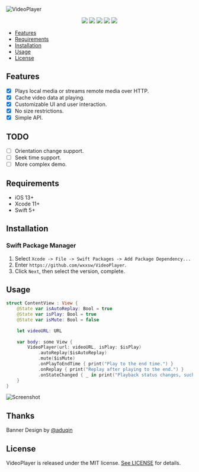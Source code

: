 ![VideoPlayer](https://github.com/wxxsw/VideoPlayer/blob/master/Images/logo.png)

<p align="center">
<a href="https://developer.apple.com/swift"><img src="https://img.shields.io/badge/language-Swift%205-f48041.svg?style=flat"></a>
<a href="https://developer.apple.com/swiftui"><img src="https://img.shields.io/badge/framework-SwiftUI-blue.svg?style=flat"></a>
<a href="https://developer.apple.com/ios"><img src="https://img.shields.io/badge/platform-iOS%2013%2b-blue.svg?style=flat"></a>
<a href="https://github.com/apple/swift-package-manager"><img src="https://img.shields.io/badge/SPM-compatible-4BC51D.svg?style=flat"></a>
<a href="https://github.com/wxxsw/VideoPlayer/blob/master/LICENSE"><img src="http://img.shields.io/badge/license-MIT-lightgrey.svg?style=flat"></a>
</p>

- [Features](#features)
- [Requirements](#requirements)
- [Installation](#installation)
- [Usage](#usage)
- [License](#license)

## Features

- [x] Plays local media or streams remote media over HTTP.
- [x] Cache video data at playing.
- [x] Customizable UI and user interaction.
- [x] No size restrictions.
- [x] Simple API.

## TODO

- [ ] Orientation change support.
- [ ] Seek time support.
- [ ] More complex demo.

## Requirements

- iOS 13+
- Xcode 11+
- Swift 5+

## Installation

### Swift Package Manager

1. Select `Xcode -> File -> Swift Packages -> Add Package Dependency...` 
2. Enter `https://github.com/wxxsw/VideoPlayer`.
3. Click `Next`, then select the version, complete.

## Usage

```swift
struct ContentView : View {
    @State var isAutoReplay: Bool = true
    @State var isPlay: Bool = true
    @State var isMute: Bool = false
    
    let videoURL: URL
    
    var body: some View {
        VideoPlayer(url: videoURL, isPlay: $isPlay)
            .autoReplay($isAutoReplay)
            .mute($isMute)
            .onPlayToEndTime { print("Play to the end time.") }
            .onReplay { print("Replay after playing to the end.") }
            .onStateChanged { _ in print("Playback status changes, such as from play to pause.") }
    }
}
```

![Screenshot](https://github.com/wxxsw/VideoPlayer/blob/master/Images/screenshot.png)

## Thanks

Banner Design by [@aduqin](https://dribbble.com/aduqin)

## License

VideoPlayer is released under the MIT license. [See LICENSE](https://github.com/wxxsw/VideoPlayer/blob/master/LICENSE) for details.

